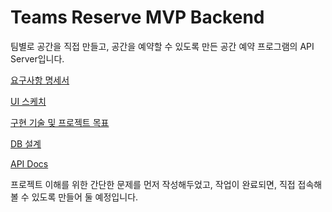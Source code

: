 # Teams Reserve MVP Backend

팀별로 공간을 직접 만들고, 공간을 예약할 수 있도록 만든 공간 예약 프로그램의 API Server입니다.

[요구사항 명세서](https://kukjun.notion.site/bfcc20230cca49b1b6262557cc31a940?pvs=4)

[UI 스케치](https://kukjun.notion.site/UI-40af6293880641b2a3735cdd1b5bf30c?pvs=4)

[구현 기술 및 프로젝트 목표](https://kukjun.notion.site/fd67537e6499450fb1d0eea4f5d8662a?pvs=4)

[DB 설계](https://kukjun.notion.site/DB-bcc159387e5d4cdbad901e89082fd3d8?pvs=4)

[API Docs](https://www.notion.so/kukjun/API-Docs-48cc57899fa749a7abeb4a84ef649bdc?pvs=4)

프로젝트 이해를 위한 간단한 문제를 먼저 작성해두었고, 작업이 완료되면, 직접 접속해볼 수 있도록 만들어 둘 예정입니다.

